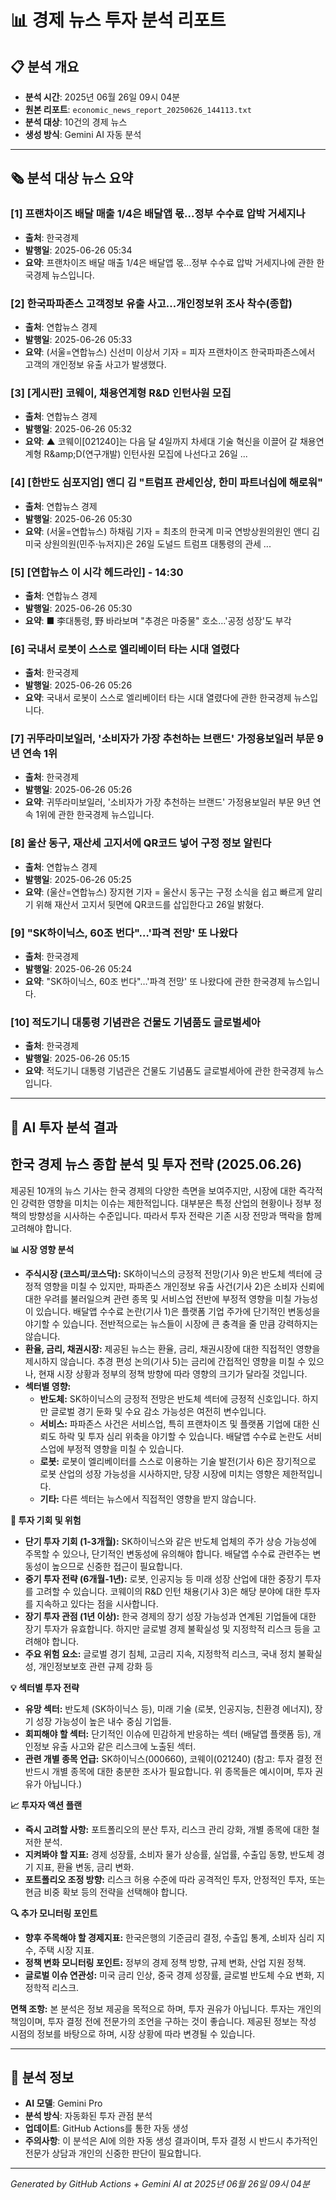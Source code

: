 # 📊 경제 뉴스 투자 분석 리포트

## 📋 분석 개요
- **분석 시간**: 2025년 06월 26일 09시 04분
- **원본 리포트**: `economic_news_report_20250626_144113.txt`
- **분석 대상**: 10건의 경제 뉴스
- **생성 방식**: Gemini AI 자동 분석

---

## 🗞️ 분석 대상 뉴스 요약

### [1] 프랜차이즈 배달 매출 1/4은 배달앱 몫...정부 수수료 압박 거세지나
- **출처**: 한국경제
- **발행일**: 2025-06-26 05:34
- **요약**: 프랜차이즈 배달 매출 1/4은 배달앱 몫...정부 수수료 압박 거세지나에 관한 한국경제 뉴스입니다.


### [2] 한국파파존스 고객정보 유출 사고…개인정보위 조사 착수(종합)
- **출처**: 연합뉴스 경제
- **발행일**: 2025-06-26 05:33
- **요약**: (서울=연합뉴스) 신선미 이상서 기자 = 피자 프랜차이즈 한국파파존스에서 고객의 개인정보 유출 사고가 발생했다.


### [3] [게시판] 코웨이, 채용연계형 R&D 인턴사원 모집
- **출처**: 연합뉴스 경제
- **발행일**: 2025-06-26 05:32
- **요약**: ▲ 코웨이[021240]는 다음 달 4일까지 차세대 기술 혁신을 이끌어 갈 채용연계형 R&amp;amp;D(연구개발) 인턴사원 모집에 나선다고 26일 ...


### [4] [한반도 심포지엄] 앤디 김 "트럼프 관세인상, 한미 파트너십에 해로워"
- **출처**: 연합뉴스 경제
- **발행일**: 2025-06-26 05:30
- **요약**: (서울=연합뉴스) 하채림 기자 = 최초의 한국계 미국 연방상원의원인 앤디 김 미국 상원의원(민주·뉴저지)은 26일 도널드 트럼프 대통령의 관세 ...


### [5] [연합뉴스 이 시각 헤드라인] - 14:30
- **출처**: 연합뉴스 경제
- **발행일**: 2025-06-26 05:30
- **요약**: ■ 李대통령, 野 바라보며 &quot;추경은 마중물&quot; 호소…&apos;공정 성장&apos;도 부각


### [6] 국내서 로봇이 스스로 엘리베이터 타는 시대 열렸다
- **출처**: 한국경제
- **발행일**: 2025-06-26 05:26
- **요약**: 국내서 로봇이 스스로 엘리베이터 타는 시대 열렸다에 관한 한국경제 뉴스입니다.


### [7] 귀뚜라미보일러, '소비자가 가장 추천하는 브랜드' 가정용보일러 부문 9년 연속 1위
- **출처**: 한국경제
- **발행일**: 2025-06-26 05:26
- **요약**: 귀뚜라미보일러, '소비자가 가장 추천하는 브랜드' 가정용보일러 부문 9년 연속 1위에 관한 한국경제 뉴스입니다.


### [8] 울산 동구, 재산세 고지서에 QR코드 넣어 구정 정보 알린다
- **출처**: 연합뉴스 경제
- **발행일**: 2025-06-26 05:25
- **요약**: (울산=연합뉴스) 장지현 기자 = 울산시 동구는 구정 소식을 쉽고 빠르게 알리기 위해 재산서 고지서 뒷면에 QR코드를 삽입한다고 26일 밝혔다.


### [9] "SK하이닉스, 60조 번다"…'파격 전망' 또 나왔다
- **출처**: 한국경제
- **발행일**: 2025-06-26 05:24
- **요약**: "SK하이닉스, 60조 번다"…'파격 전망' 또 나왔다에 관한 한국경제 뉴스입니다.


### [10] 적도기니 대통령 기념관은 건물도 기념품도 글로벌세아
- **출처**: 한국경제
- **발행일**: 2025-06-26 05:15
- **요약**: 적도기니 대통령 기념관은 건물도 기념품도 글로벌세아에 관한 한국경제 뉴스입니다.


---

## 🤖 AI 투자 분석 결과

## 한국 경제 뉴스 종합 분석 및 투자 전략 (2025.06.26)

제공된 10개의 뉴스 기사는 한국 경제의 다양한 측면을 보여주지만, 시장에 대한 즉각적인 강력한 영향을 미치는 이슈는 제한적입니다.  대부분은 특정 산업의 현황이나 정부 정책의 방향성을 시사하는 수준입니다.  따라서 투자 전략은 기존 시장 전망과 맥락을 함께 고려해야 합니다.


**📊 시장 영향 분석**

* **주식시장 (코스피/코스닥):**  SK하이닉스의 긍정적 전망(기사 9)은 반도체 섹터에 긍정적 영향을 미칠 수 있지만,  파파존스 개인정보 유출 사건(기사 2)은 소비자 신뢰에 대한 우려를 불러일으켜 관련 종목 및 서비스업 전반에 부정적 영향을 미칠 가능성이 있습니다.  배달앱 수수료 논란(기사 1)은 플랫폼 기업 주가에 단기적인 변동성을 야기할 수 있습니다.  전반적으로는 뉴스들이 시장에 큰 충격을 줄 만큼 강력하지는 않습니다.
* **환율, 금리, 채권시장:**  제공된 뉴스는 환율, 금리, 채권시장에 대한 직접적인 영향을 제시하지 않습니다.  추경 편성 논의(기사 5)는 금리에 간접적인 영향을 미칠 수 있으나, 현재 시장 상황과 정부의 정책 방향에 따라 영향의 크기가 달라질 것입니다.
* **섹터별 영향:**
    * **반도체:** SK하이닉스의 긍정적 전망은 반도체 섹터에 긍정적 신호입니다.  하지만 글로벌 경기 둔화 및 수요 감소 가능성은 여전히 변수입니다.
    * **서비스:** 파파존스 사건은 서비스업, 특히 프랜차이즈 및 플랫폼 기업에 대한 신뢰도 하락 및 투자 심리 위축을 야기할 수 있습니다. 배달앱 수수료 논란도 서비스업에 부정적 영향을 미칠 수 있습니다.
    * **로봇:** 로봇이 엘리베이터를 스스로 이용하는 기술 발전(기사 6)은 장기적으로 로봇 산업의 성장 가능성을 시사하지만, 당장 시장에 미치는 영향은 제한적입니다.
    * **기타:** 다른 섹터는 뉴스에서 직접적인 영향을 받지 않습니다.


**🎯 투자 기회 및 위험**

* **단기 투자 기회 (1-3개월):** SK하이닉스와 같은 반도체 업체의 주가 상승 가능성에 주목할 수 있으나, 단기적인 변동성에 유의해야 합니다.  배달앱 수수료 관련주는 변동성이 높으므로 신중한 접근이 필요합니다.
* **중기 투자 전략 (6개월-1년):**  로봇, 인공지능 등 미래 성장 산업에 대한 중장기 투자를 고려할 수 있습니다. 코웨이의 R&D 인턴 채용(기사 3)은 해당 분야에 대한 투자를 지속하고 있다는 점을 시사합니다.
* **장기 투자 관점 (1년 이상):**  한국 경제의 장기 성장 가능성과 연계된 기업들에 대한 장기 투자가 유효합니다.  하지만 글로벌 경제 불확실성 및 지정학적 리스크 등을 고려해야 합니다.
* **주요 위험 요소:** 글로벌 경기 침체, 고금리 지속, 지정학적 리스크, 국내 정치 불확실성, 개인정보보호 관련 규제 강화 등


**💡 섹터별 투자 전략**

* **유망 섹터:**  반도체 (SK하이닉스 등),  미래 기술 (로봇, 인공지능, 친환경 에너지),  장기 성장 가능성이 높은 내수 중심 기업들.
* **회피해야 할 섹터:**  단기적인 이슈에 민감하게 반응하는 섹터 (배달앱 플랫폼 등),  개인정보 유출 사고와 같은 리스크에 노출된 섹터.
* **관련 개별 종목 언급:**  SK하이닉스(000660),  코웨이(021240)  (참고:  투자 결정 전 반드시 개별 종목에 대한 충분한 조사가 필요합니다. 위 종목들은 예시이며, 투자 권유가 아닙니다.)


**📈 투자자 액션 플랜**

* **즉시 고려할 사항:**  포트폴리오의 분산 투자, 리스크 관리 강화, 개별 종목에 대한 철저한 분석.
* **지켜봐야 할 지표:**  경제 성장률, 소비자 물가 상승률, 실업률, 수출입 동향, 반도체 경기 지표, 환율 변동, 금리 변화.
* **포트폴리오 조정 방향:**  리스크 허용 수준에 따라 공격적인 투자, 안정적인 투자, 또는 현금 비중 확보 등의 전략을 선택해야 합니다.


**🔍 추가 모니터링 포인트**

* **향후 주목해야 할 경제지표:**  한국은행의 기준금리 결정,  수출입 통계,  소비자 심리 지수,  주택 시장 지표.
* **정책 변화 모니터링 포인트:**  정부의 경제 정책 방향,  규제 변화,  산업 지원 정책.
* **글로벌 이슈 연관성:**  미국 금리 인상, 중국 경제 성장률,  글로벌 반도체 수요 변화,  지정학적 리스크.


**면책 조항:**  본 분석은 정보 제공을 목적으로 하며, 투자 권유가 아닙니다. 투자는 개인의 책임이며, 투자 결정 전에 전문가의 조언을 구하는 것이 좋습니다.  제공된 정보는 작성 시점의 정보를 바탕으로 하며, 시장 상황에 따라 변경될 수 있습니다.


---

## 📌 분석 정보
- **AI 모델**: Gemini Pro
- **분석 방식**: 자동화된 투자 관점 분석
- **업데이트**: GitHub Actions를 통한 자동 생성
- **주의사항**: 이 분석은 AI에 의한 자동 생성 결과이며, 투자 결정 시 반드시 추가적인 전문가 상담과 개인의 신중한 판단이 필요합니다.

---
*Generated by GitHub Actions + Gemini AI at 2025년 06월 26일 09시 04분*
